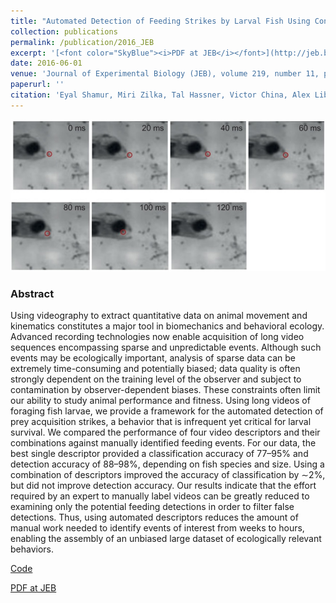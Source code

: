 ```yaml
---
title: "Automated Detection of Feeding Strikes by Larval Fish Using Continuous High-Speed Digital Video: a Novel Method to Extract Quantitative Data From Fast, Sparse Kinematic Events"
collection: publications
permalink: /publication/2016_JEB
excerpt: '[<font color="SkyBlue"><i>PDF at JEB</i></font>](http://jeb.biologists.org/content/219/11/1608)'
date: 2016-06-01
venue: 'Journal of Experimental Biology (JEB), volume 219, number 11, pp. 1608--1617'
paperurl: ''
citation: 'Eyal Shamur, Miri Zilka, Tal Hassner, Victor China, Alex Liberzon, and Roi Holzman. <i>Automated detection of feeding strikes by larval fish using continuous high-speed digital video: a novel method to extract quantitative data from fast, sparse kinematic events.</i> Journal of Experimental Biology (JEB), volume 219, number 11, pp. 1608--1617, 2016.'
---
```


<img src='../images/Automated detection - Icon.jpg'>

### Abstract
Using videography to extract quantitative data on animal movement and kinematics constitutes a major tool in biomechanics and behavioral ecology. Advanced recording technologies now enable acquisition of long video sequences encompassing sparse and unpredictable events. Although such events may be ecologically important, analysis of sparse data can be extremely time-consuming and potentially biased; data quality is often strongly dependent on the training level of the observer and subject to contamination by observer-dependent biases. These constraints often limit our ability to study animal performance and fitness. Using long videos of foraging fish larvae, we provide a framework for the automated detection of prey acquisition strikes, a behavior that is infrequent yet critical for larval survival. We compared the performance of four video descriptors and their combinations against manually identified feeding events. For our data, the best single descriptor provided a classification accuracy of 77–95% and detection accuracy of 88–98%, depending on fish species and size. Using a combination of descriptors improved the accuracy of classification by ∼2%, but did not improve detection accuracy. Our results indicate that the effort required by an expert to manually label videos can be greatly reduced to examining only the potential feeding detections in order to filter false detections. Thus, using automated descriptors reduces the amount of manual work needed to identify events of interest from weeks to hours, enabling the assembly of an unbiased large dataset of ecologically relevant behaviors.


[Code](https://github.com/EyalShamur/Identification-of-Larval-feeding-strikes)

[PDF at JEB](http://jeb.biologists.org/content/219/11/1608)
